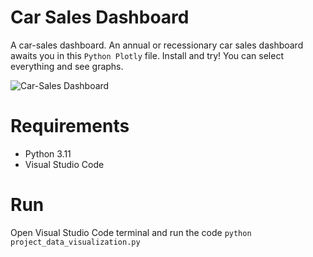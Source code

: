 # Car Sales Dashboard

A car-sales dashboard. An annual or recessionary car sales dashboard awaits you in this <code>Python Plotly</code> file. Install and try! You can select everything and see graphs.

![Car-Sales Dashboard](https://i.ibb.co/rwQ8tpm/Screenshot-20240715-115535.png)

# Requirements

* Python 3.11
* Visual Studio Code

# Run

Open Visual Studio Code terminal and run the code <code>python project_data_visualization.py</code>

